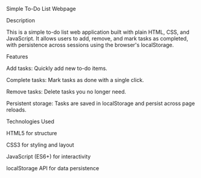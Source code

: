 Simple To-Do List Webpage

Description

This is a simple to-do list web application built with plain HTML, CSS, and JavaScript. It allows users to add, remove, and mark tasks as completed, with persistence across sessions using the browser's localStorage.

Features

Add tasks: Quickly add new to-do items.

Complete tasks: Mark tasks as done with a single click.

Remove tasks: Delete tasks you no longer need.

Persistent storage: Tasks are saved in localStorage and persist across page reloads.

Technologies Used

HTML5 for structure

CSS3 for styling and layout

JavaScript (ES6+) for interactivity

localStorage API for data persistence